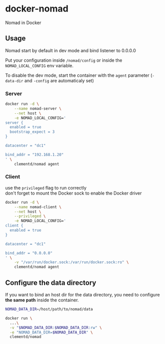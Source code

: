 # docker-nomad

Nomad in Docker

## Usage

Nomad start by default in dev mode and bind listener to 0.0.0.0

Put your configuration inside `/nomad/config` or inside the `NOMAD_LOCAL_CONFIG` env variable.

To disable the dev mode, start the container with the `agent` parameter (`-data-dir` and `-config` are automaticaly set)

### Server

```sh
docker run -d \
    --name nomad-server \
    --net host \
    -e NOMAD_LOCAL_CONFIG='
server {
  enabled = true
  bootstrap_expect = 3
}

datacenter = "dc1"

bind_addr = "192.168.1.20"
' \
    clementd/nomad agent
```

### Client

use the `privileged` flag to run correctly  
don't forget to mount the Docker sock to enable the Docker driver

```sh
docker run -d \
    --name nomad-client \
    --net host \
    --privileged \
    -e NOMAD_LOCAL_CONFIG='
client {
  enabled = true
}

datacenter = "dc1"

bind_addr = "0.0.0.0"
' \
    -v "/var/run/docker.sock:/var/run/docker.sock:ro" \
    clementd/nomad agent
```

## Configure the data directory

If you want to bind an host dir for the data directory, you need to configure **the same path** inside the container.

```sh
NOMAD_DATA_DIR=/host/path/to/nomad/data

docker run \
  ...\
  -v "$NOMAD_DATA_DIR:$NOMAD_DATA_DIR:rw" \
  -e "NOMAD_DATA_DIR=$NOMAD_DATA_DIR" \
  clementd/nomad
```